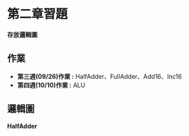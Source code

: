 # 第二章習題

**存放邏輯圖**


## 作業
* **第三週(09/26)作業 :** HalfAdder、FullAdder、Add16、Inc16
* **第四週(10/10)作業 :** ALU


## 邏輯圖
**HalfAdder**
